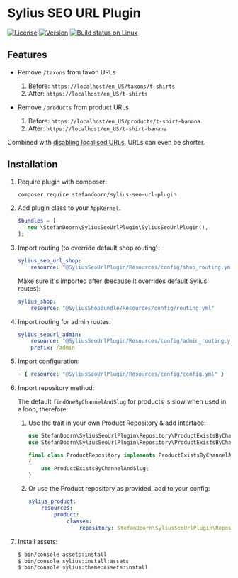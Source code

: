 # Sylius SEO URL Plugin

[![License](https://img.shields.io/packagist/l/stefandoorn/sylius-seo-url-plugin.svg)](https://packagist.org/packages/stefandoorn/sylius-seo-url-plugin)
[![Version](https://img.shields.io/packagist/v/stefandoorn/sylius-seo-url-plugin.svg)](https://packagist.org/packages/stefandoorn/sylius-seo-url-plugin)
[![Build status on Linux](https://img.shields.io/travis/stefandoorn/sylius-seo-url-plugin/master.svg)](http://travis-ci.org/stefandoorn/sylius-seo-url-plugin)

## Features

* Remove `/taxons` from taxon URLs

   1. Before: `https://localhost/en_US/taxons/t-shirts`
   2. After: `https://localhost/en_US/t-shirts`

* Remove `/products` from product URLs
   
   1. Before: `https://localhost/en_US/products/t-shirt-banana`
   2. After: `https://localhost/en_US/t-shirt-banana`

Combined with [disabling localised URLs](https://docs.sylius.com/en/latest/cookbook/shop/disabling-localised-urls.html), URLs can even be shorter.

## Installation

1. Require plugin with composer:

    ```bash
    composer require stefandoorn/sylius-seo-url-plugin
    ```

2. Add plugin class to your `AppKernel`.

    ```php
    $bundles = [
       new \StefanDoorn\SyliusSeoUrlPlugin\SyliusSeoUrlPlugin(),
    ];
    ```

3. Import routing (to override default shop routing):

    ```yaml
    sylius_seo_url_shop:
        resource: "@SyliusSeoUrlPlugin/Resources/config/shop_routing.yml"
    ```

    Make sure it's imported after (because it overrides default Sylius routes):
    
    ```yaml
    sylius_shop:
        resource: "@SyliusShopBundle/Resources/config/routing.yml"
    ```
    
4. Import routing for admin routes:

   ```yaml
   sylius_seourl_admin:
       resource: "@SyliusSeoUrlPlugin/Resources/config/admin_routing.yml"
       prefix: /admin
   ```

5. Import configuration:

    ```yaml
    - { resource: "@SyliusSeoUrlPlugin/Resources/config/config.yml" }
    ```
    
6. Import repository method:

   The default `findOneByChannelAndSlug` for products is slow when used in a loop, therefore:

   1. Use the trait in your own Product Repository & add interface:
        
        ```php
        use StefanDoorn\SyliusSeoUrlPlugin\Repository\ProductExistsByChannelAndSlug;
        use StefanDoorn\SyliusSeoUrlPlugin\Repository\ProductExistsByChannelAndSlugAwareInterface;
  
        final class ProductRepository implements ProductExistsByChannelAndSlugAwareInterface
        {
            use ProductExistsByChannelAndSlug;
        }
        ```
        
   2. Or use the Product repository as provided, add to your config:
   
        ```yaml
        sylius_product:
            resources:
                product:
                    classes:
                        repository: StefanDoorn\SyliusSeoUrlPlugin\Repository\ProductRepository
        ``` 

7. Install assets:

    ```bash
    $ bin/console assets:install
    $ bin/console sylius:install:assets
    $ bin/console sylius:theme:assets:install
    ``` 